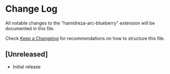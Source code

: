 # Change Log

All notable changes to the "hamidreza-arc-blueberry" extension will be documented in this file.

Check [Keep a Changelog](http://keepachangelog.com/) for recommendations on how to structure this file.

## [Unreleased]

- Initial release
